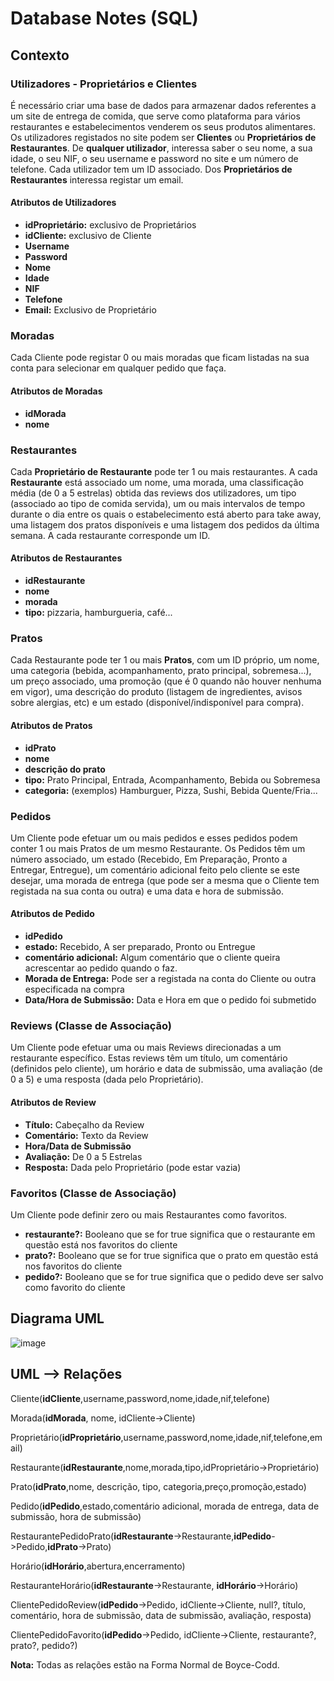 # Database Notes (SQL)

## Contexto

### Utilizadores - Proprietários e Clientes

É necessário criar uma base de dados para armazenar dados referentes a um site de entrega de comida, que serve como plataforma para vários restaurantes e estabelecimentos venderem os seus produtos alimentares. Os utilizadores registados no site podem ser **Clientes** ou **Proprietários de Restaurantes**. De **qualquer utilizador**, interessa saber o seu nome, a sua idade, o seu NIF, o seu username e password no site e um número de telefone. Cada utilizador tem um ID associado. Dos **Proprietários de Restaurantes** interessa registar um email.


#### Atributos de Utilizadores

- **idProprietário:** exclusivo de Proprietários
- **idCliente:** exclusivo de Cliente
- **Username**
- **Password**
- **Nome**
- **Idade**
- **NIF**
- **Telefone**
- **Email:** Exclusivo de Proprietário

### Moradas
Cada Cliente pode registar 0 ou mais moradas que ficam listadas na sua conta para selecionar em qualquer pedido que faça.

#### Atributos de Moradas

- **idMorada**
- **nome**

### Restaurantes

Cada **Proprietário de Restaurante** pode ter 1 ou mais restaurantes. A cada **Restaurante** está associado um nome, uma morada, uma classificação média (de 0 a 5 estrelas) obtida das reviews dos utilizadores, um tipo (associado ao tipo de comida servida), um ou mais intervalos de tempo durante o dia entre os quais o estabelecimento está aberto para take away, uma listagem dos pratos disponíveis e uma listagem dos pedidos da última semana. A cada restaurante corresponde um ID.

#### Atributos de Restaurantes

- **idRestaurante**
- **nome**
- **morada**
- **tipo:** pizzaria, hamburgueria, café...

### Pratos
Cada Restaurante pode ter 1 ou mais **Pratos**, com um ID próprio, um nome, uma categoria (bebida, acompanhamento, prato principal, sobremesa...), um preço associado, uma promoção (que é 0 quando não houver nenhuma em vigor), uma descrição do produto (listagem de ingredientes, avisos sobre alergias, etc) e um estado (disponível/indisponível para compra).

#### Atributos de Pratos

- **idPrato**
- **nome**
- **descrição do prato**
- **tipo:** Prato Principal, Entrada, Acompanhamento, Bebida ou Sobremesa
- **categoria:** (exemplos) Hamburguer, Pizza, Sushi, Bebida Quente/Fria... 

### Pedidos

Um Cliente pode efetuar um ou mais pedidos e esses pedidos podem conter 1 ou mais Pratos de um mesmo Restaurante. Os Pedidos têm um número associado, um estado (Recebido, Em Preparação, Pronto a Entregar, Entregue),  um comentário adicional feito pelo cliente se este desejar, uma morada de entrega (que pode ser a mesma que o Cliente tem registada na sua conta ou outra) e uma data e hora de submissão.

#### Atributos de Pedido

- **idPedido**
- **estado:** Recebido, A ser preparado, Pronto ou Entregue
- **comentário adicional:** Algum comentário que o cliente queira acrescentar ao pedido quando o faz.
- **Morada de Entrega:** Pode ser a registada na conta do Cliente ou outra especificada na compra
- **Data/Hora de Submissão:** Data e Hora em que o pedido foi submetido

### Reviews (Classe de Associação)

Um Cliente pode efetuar uma ou mais Reviews direcionadas a um restaurante específico. Estas reviews têm um título, um comentário (definidos pelo cliente), um horário e data de submissão, uma avaliação (de 0 a 5) e uma resposta (dada pelo Proprietário).

#### Atributos de Review

- **Título:** Cabeçalho da Review
- **Comentário:** Texto da Review
- **Hora/Data de Submissão**
- **Avaliação:** De 0 a 5 Estrelas
- **Resposta:** Dada pelo Proprietário (pode estar vazia)

### Favoritos (Classe de Associação)

Um Cliente pode definir zero ou mais Restaurantes como favoritos.

- **restaurante?:** Booleano que se for true significa que o restaurante em questão está nos favoritos do cliente
- **prato?:** Booleano que se for true significa que o prato em questão está nos favoritos do cliente
- **pedido?:** Booleano que se for true significa que o pedido deve ser salvo como favorito do cliente

## Diagrama UML

![image](https://user-images.githubusercontent.com/80784137/162761030-8e90a708-5d26-432b-8b0e-dadf76439d3e.png)

## UML --> Relações

Cliente(**idCliente**,username,password,nome,idade,nif,telefone)

Morada(**idMorada**, nome, idCliente->Cliente)

Proprietário(**idProprietário**,username,password,nome,idade,nif,telefone,email)

Restaurante(**idRestaurante**,nome,morada,tipo,idProprietário->Proprietário)

Prato(**idPrato**,nome, descrição, tipo, categoria,preço,promoção,estado)

Pedido(**idPedido**,estado,comentário adicional, morada de entrega, data de submissão, hora de submissão)

RestaurantePedidoPrato(**idRestaurante**->Restaurante,**idPedido**->Pedido,**idPrato**->Prato)

Horário(**idHorário**,abertura,encerramento)

RestauranteHorário(**idRestaurante**->Restaurante, **idHorário**->Horário)

ClientePedidoReview(**idPedido**->Pedido, idCliente->Cliente, null?, título, comentário, hora de submissão, data de submissão, avaliação, resposta)

ClientePedidoFavorito(**idPedido**->Pedido, idCliente->Cliente, restaurante?, prato?, pedido?)

**Nota:** Todas as relações estão na Forma Normal de Boyce-Codd.
